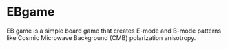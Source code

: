 # EBgame
EB game is a simple board game that creates E-mode and B-mode patterns like Cosmic Microwave Background (CMB) polarization anisotropy.
